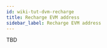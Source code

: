 ```yaml
---
id: wiki-tut-dvm-recharge
title: Recharge EVM address
sidebar_label: Recharge EVM address
---
```


TBD